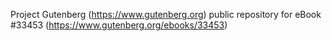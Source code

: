 Project Gutenberg (https://www.gutenberg.org) public repository for eBook #33453 (https://www.gutenberg.org/ebooks/33453)
